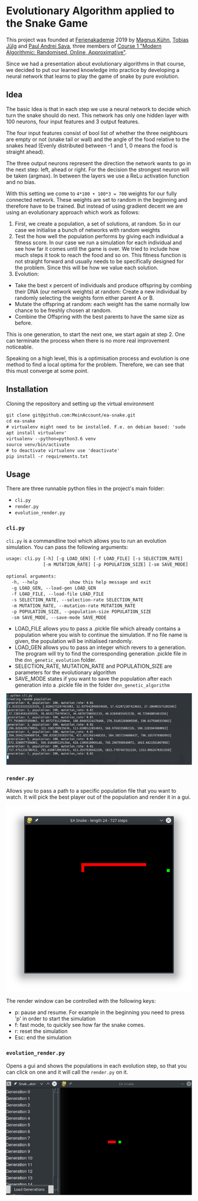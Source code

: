 # Evolutionary Algorithm applied to the Snake Game

This project was founded at [Ferienakademie](https://www.ferienakademie.de/) 2019 by [Magnus Kühn](https://github.com/MeinAccount/), [Tobias Jülg](https://github.com/JobiProGrammer)
and [Paul Andrei Sava](https://github.com/Ancris1337), three members of [Course 1 "Modern Algorithmic: Randomised, Online, Approximative"](https://www.cs12.tf.fau.de/veranstaltungen/ferienakademie-sarntal-2019/).

Since we had a presentation about evolutionary algorithms in that course, we decided to put our learned
knowledge into practice by developing a neural network that learns to play the game of snake by pure
evolution.

## Idea

The basic Idea is that in each step we use a neural network to decide which turn the snake should do next.
This network has only one hidden layer with 100 neurons, four input features and 3 output features.

The four input features consist of bool list of whether the three neighbours are empty or not (snake tail or wall)
and the angle of the food relative to the snakes head (Evenly distributed between -1 and 1, 0 means the food is straight ahead).

The three output neurons represent the direction the network wants to go in the next step: left, ahead or right.
For the decision the strongest neuron will be taken (argmax). In between the layers we use a ReLu activation function and no bias.

With this setting we come to `4*100 + 100*3 = 700` weights for our fully connected network.
These weights are set to random in the beginning and therefore have to be trained. But instead of using
gradient decent we are using an evolutionary approach which work as follows:

1. First, we create a population, a set of solutions, at random. So in our case we initialise a bunch
of networks with random weights
2. Test the how well the population performs by giving each individual a fitness score. In our case we
run a simulation for each individual and see how far it comes until the game is over. We tried to include how much steps it took to reach the food and so on.
This fitness function is not straight forward and usually needs to be specifically designed for the problem.
Since this will be how we value each solution.
3. Evolution:
* Take the best x percent of individuals and produce offspring by combing their DNA (our network weights) at random: Create a new individual by randomly selecting the weights form either parent A or B.
* Mutate the offspring at random: each weight has the same normally low chance to be freshly chosen at random.
* Combine the Offspring with the best parents to have the same size as before.

This is one generation, to start the next one, we start again at step 2. One can terminate the process when there is no more real improvement noticeable.

Speaking on a high level, this is a optimisation process and evolution is one method to find a local optima for the problem. Therefore, we can see that this must converge at some point. 
## Installation

Cloning the repository and setting up the virtual environment
```shell script
git clone git@github.com:MeinAccount/ea-snake.git
cd ea-snake
# virtualenv might need to be installed. F.e. on debian based: 'sudo apt install virtualenv'
virtualenv --python=python3.6 venv
source venv/bin/activate
# to deactivate virtualenv use 'deactivate'
pip install -r requirements.txt
```

## Usage

There are three runnable python files in the project's main folder:
* `cli.py`
* `render.py`
* `evolution_render.py`

### `cli.py`
`cli.py` is a commandline tool which allows you to run an evolution simulation. You can pass the following arguments:
```shell script
usage: cli.py [-h] [-g LOAD_GEN] [-f LOAD_FILE] [-s SELECTION_RATE]
              [-m MUTATION_RATE] [-p POPULATION_SIZE] [-sm SAVE_MODE]

optional arguments:
  -h, --help            show this help message and exit
  -g LOAD_GEN, --load-gen LOAD_GEN
  -f LOAD_FILE, --load-file LOAD_FILE
  -s SELECTION_RATE, --selection-rate SELECTION_RATE
  -m MUTATION_RATE, --mutation-rate MUTATION_RATE
  -p POPULATION_SIZE, --population-size POPULATION_SIZE
  -sm SAVE_MODE, --save-mode SAVE_MODE
```
* LOAD_FILE allows you to pass a .pickle file which already contains a population where you wish to continue the simulation.
If no file name is given, the population will be initialised randomly.
* LOAD_GEN allows you to pass an integer which revers to a generation.
The program will try to find the corresponding generation .pickle file in the `dnn_genetic_evolution` folder.
* SELECTION_RATE, MUTATION_RATE and POPULATION_SIZE are parameters for the evolutionary algorithm
* SAVE_MODE states if you want to save the population after each generation into a .pickle file in the folder `dnn_genetic_algorithm`

![](images/cli)

### `render.py`

Allows you to pass a path to a specific population file that you want to watch. It will pick the best player out of the population and render it in a gui.

![](images/render)

The render window can be controlled with the following keys:
* p: pause and resume. For example in the beginning you need to press 'p' in order to start the simulation
* f: fast mode, to quickly see how far the snake comes.
* r: reset the simulation
* Esc: end the simulation

### `evolution_render.py`

Opens a gui and shows the populations in each evolution step, so that you can click on one and it will call the `render.py` on it.

![](images/evolution_render)